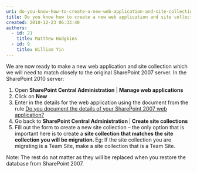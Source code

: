 ```yaml
---
uri: do-you-know-how-to-create-a-new-web-application-and-site-collection-in-sharepoint-
title: Do you know how to create a new web application and site collection in SharePoint 2010?
created: 2010-12-23 06:33:40
authors:
  - id: 21
    title: Matthew Hodgkins
  - id: 9
    title: William Yin
---
```





<span class='intro'> 
  <p>We are now ready to make a new web application and site collection which we will need to match closely to the original SharePoint 2007 server. In the SharePoint 2010 server&#58;</p>
<ol>
    <li>Open <b>SharePoint Central Administration</b> | <b>Manage web applications</b></li>
    <li>Click on <b>New</b></li>
    <li>Enter in the details for the web application using the document from the rule <span style="text-decoration&#58;underline;">Do you document the details of your SharePoint 2007 web application?</span></li>
    <li>Go back to <b>SharePoint Central Administration </b>|<b> Create site collections</b></li>
    <li>Fill out the form to create a new site collection – the only option that is important here is to create a <b>site collection that matches the site collection you will be migration. </b>Eg&#58; If the site collection you are migrating is a Team Site, make a site collection that is a Team Site. </li>
</ol>
<p>Note&#58; The rest do not matter as they will be replaced when you restore the database from SharePoint 2007.</p>
 </span>




